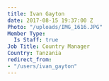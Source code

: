 ```yaml
---
title: Ivan Gayton
date: 2017-08-15 19:37:00 Z
Photo: "/uploads/IMG_1616.JPG"
Member Type:
  Is Staff: true
Job Title: Country Manager
Country: Tanzania
redirect_from:
- "/users/ivan_gayton"
---
```


